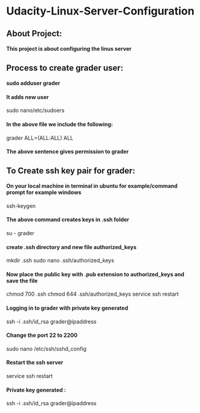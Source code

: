 # Udacity-Linux-Server-Configuration
## About Project:
#### This project is about configuring the linus server
## Process to create grader user:
#### sudo adduser grader
#### It adds new user
 sudo nano/etc/sudoers
####  In the above file we include the following:
 grader  ALL=(ALL:ALL) ALL
#### The above sentence gives permission to grader
##  To Create ssh key pair for grader:
#### On your local machine in terminal in ubuntu for example/command prompt for example windows
 ssh-keygen
#### The above command creates keys in .ssh folder
  su - grader
#### create .ssh directory and new file authorized_keys
  mkdir .ssh
  sudo nano .ssh/authorized_keys
#### Now place the public key with .pub extension to authorized_keys and save the file
  chmod 700 .ssh
  chmod 644 .ssh/authorized_keys
  service ssh restart
#### Logging in to grader with private key generated
  ssh -i .ssh/id_rsa grader@ipaddress 
#### Change the port 22 to 2200 
sudo nano /etc/ssh/sshd_config
#### Restart the ssh server
  service ssh restart
#### Private key generated :
  ssh -i .ssh/id_rsa grader@ipaddress
